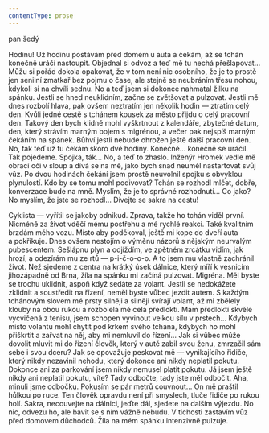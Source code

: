```yaml
---
contentType: prose
---
```


<section>

pan šedý

Hodinu! Už hodinu postávám před domem u auta a čekám, až se tchán konečně uráčí nastoupit. Objednal si odvoz a teď mě tu nechá přešlapovat… Můžu si pořád dokola opakovat, že v tom není nic osobního, že je to prostě jen senilní zmatkař bez pojmu o čase, ale stejně se neubráním třesu nohou, kdykoli si na chvíli sednu. No a teď jsem si dokonce nahmatal žilku na spánku. Jestli se hned neuklidním, začne se zvětšovat a pulzovat. Jestli mě dnes rozbolí hlava, pak ovšem neztratím jen několik hodin — ztratím celý den. Kvůli jedné cestě s tchánem kousek za město přijdu o celý pracovní den. Takový den bych klidně mohl vyškrtnout z kalendáře, zbytečné datum, den, který strávím marným bojem s migrénou, a večer pak nejspíš marným čekáním na spánek. Bůhví jestli nebude ohrožen ještě další pracovní den. No, tak teď už tu čekám skoro dvě hodiny. Konečně… konečně se uráčil. Tak pojedeme. Spojka, ták… No, a teď to zhaslo. Inženýr Hromek vedle mě obrací oči v sloup a dívá se na mě, jako bych snad neuměl nastartovat svůj vůz. Po dvou hodinách čekání jsem prostě neuvolnil spojku s obvyklou plynulostí. Kdo by se tomu mohl podivovat? Tchán se rozhodl mlčet, dobře, konverzace bude na mně. Myslím, že je to správné rozhodnutí… Co jako? No myslím, že jste se rozhodl… Dívejte se sakra na cestu!

Cyklista — vyřítil se jakoby odnikud. Zprava, takže ho tchán viděl první. Nicméně za život vděčí mému postřehu a mé rychlé reakci. Také kvalitním brzdám mého vozu. Místo aby poděkoval, ještě mi kope do dveří auta a pokřikuje. Dnes ovšem nestojím o výměnu názorů s nějakým neurvalým pubescentem. Sešlápnu plyn a odjíždím, ve zpětném zrcátku vidím, jak hrozí, a odezírám mu ze rtů — p-i-č-o-o-o. A to jsem mu vlastně zachránil život. Než sjedeme z centra na krátký úsek dálnice, který míří k vesnicím jihozápadně od Brna, žíla na spánku mi začíná pulzovat. Migréna. Měl byste se trochu uklidnit, aspoň když sedáte za volant. Jestli se nedokážete zklidnit a soustředit na řízení, neměl byste vůbec jezdit autem. S každým tchánovým slovem mé prsty silněji a silněji svírají volant, až mi zbělely klouby na obou rukou a rozbolela mě celá předloktí. Mám předloktí skvěle vycvičená z tenisu, jsem schopen vyvinout velkou sílu v prstech… Kdybych místo volantu mohl chytit pod krkem svého tchána, kdybych ho mohl přiškrtit a zařvat na něj, aby mi nemluvil do řízení… Jak si vůbec může dovolit mluvit mi do řízení člověk, který v autě zabil svou ženu, zmrzačil sám sebe i svou dceru? Jak se opovažuje peskovat mě — vynikajícího řidiče, který nikdy nezavinil nehodu, který dokonce ani nikdy neplatil pokutu. Dokonce ani za parkování jsem nikdy nemusel platit pokutu. Já jsem ještě nikdy ani neplatil pokutu, víte? Tady odbočte, tady jste měl odbočit. Aha, minuli jsme odbočku. Pokusím se pár metrů couvnout… On mě praštil hůlkou po ruce. Ten člověk opravdu není při smyslech, tluče řidiče po rukou holí. Sakra, necouvejte na dálnici, jeďte dál, sjedete na dalším výjezdu. No nic, odvezu ho, ale bavit se s ním vážně nebudu. V tichosti zastavím vůz před domovem důchodců. Žíla na mém spánku intenzivně pulzuje.

</section>
